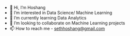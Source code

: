 - 👋 Hi, I’m Hoshang
- 👀 I’m interested in Data Science/ Machine Learning
- 🌱 I’m currently learning Data Analytics
- 💞️ I’m looking to collaborate on Machine Learning projects
- 📫 How to reach me - sethhoshang@gmail.com

<!---
hoshang2396/hoshang2396 is a ✨ special ✨ repository because its `README.md` (this file) appears on your GitHub profile.
You can click the Preview link to take a look at your changes.
--->
